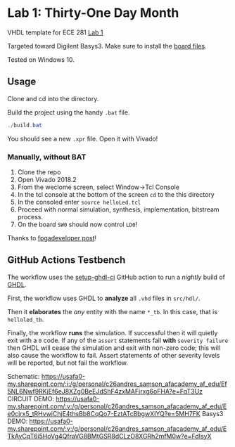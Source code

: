 # Lab 1: Thirty-One Day Month

VHDL template for ECE 281 [Lab 1](https://usafa-ece.github.io/ece281-book/lab/lab1.html)

Targeted toward Digilent Basys3. Make sure to install the [board files](https://github.com/Xilinx/XilinxBoardStore/tree/2018.2/boards/Digilent/basys3).

Tested on Windows 10.

## Usage

Clone and cd into the directory.

Build the project using the handy `.bat` file.

```powershell
./build.bat
```

You should see a new `.xpr` file. Open it with Vivado!

### Manually, without BAT

1. Clone the repo
2. Open Vivado 2018.2
3. From the weclome screen, select Window->Tcl Console
4. In the tcl console at the bottom of the screen `cd` to the this directory
5. In the consoled enter `source helloLed.tcl`
6. Proceed with normal simulation, synthesis, implementation, bitstream process.
7. On the board `SW0` should now control `LD0`!

Thanks to [fpgadeveloper post](https://www.fpgadeveloper.com/2014/08/version-control-for-vivado-projects.html/)!

## GitHub Actions Testbench

The workflow uses the [setup-ghdl-ci](https://github.com/ghdl/setup-ghdl-ci) GitHub action
to run a *nightly* build of [GHDL](https://ghdl.github.io/ghdl/).

First, the workflow uses GHDL to **analyze** all `.vhd` files in `src/hdl/`.

Then it **elaborates** the *any* entity with the name `*_tb`. In this case, that is `helloled_tb`.

Finally, the workflow **runs** the simulation. If successful then it will quietly exit with a `0` code.
If any of the `assert` statements fail **with** `severity failure` then GHDL will cease the simulation and exit with non-zero code; this will also cause the workflow to fail.
Assert statements of other severity levels will be reported, but not fail the workflow.

Schematic: https://usafa0-my.sharepoint.com/:i:/g/personal/c26andres_samson_afacademy_af_edu/Ef5NL6Nwf9RKjEf6eJ8XZg0BeEJdShF4zxMAFjrxg6oFHA?e=FqT3Uz
CIRCUIT DEMO: https://usafa0-my.sharepoint.com/:v:/g/personal/c26andres_samson_afacademy_af_edu/Ee0cjrx5_tRHvwiChjE4thsBb8CqQo7-EztATcBbgwXIYQ?e=5MH7FK
Basys3 DEMO: https://usafa0-my.sharepoint.com/:v:/g/personal/c26andres_samson_afacademy_af_edu/ETkAyCqT6i5HoVg4QfraVG8BMtGSR8dCLzO8XGRh2mfM0w?e=FdIsyX
